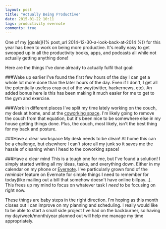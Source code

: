 ```yaml
---
layout: post
title: "Actually Being Productive"
date: 2015-01-22 10:11
tags: productivity evernote
comments: true
---
```

One of my [goals]({% post_url 2014-12-30-a-look-back-at-2014 %}) for this year has been to work on
being more productive. It's really easy to get swooped up in all the productivity books, apps, and
podcasts all while not actually getting anything done! 

Here are the things I've done already to actually fulfil that goal:

###Wake up earlier
I've found the first few hours of the day I can get a whole lot more done than the later hours of
the day. Even if I don't, I get all the potentially useless crap out of the way(twitter, hackernews,
etc). An added bonus here is this has been making it much easier for me to get to the gym and 
exercise.

###Work in different places
I've split my time lately working on the couch, my desk at home, and at the 
[coworking space](http://www.haverhillcoworking.com/). I'm likely going to remove the couch from
that equation, but it's been nice to be somewhere else in my house getting things done. Plus, the
couch, most likely, isn't the best thing for my back and posture.

###Have a clear workspace
My desk needs to be clean! At home this can be a challenge, but elsewhere I can't store all my junk
so it saves me the hassle of cleaning when I head to the coworking space!

###Have a clear mind
This is a tough one for me, but I've found a solution! I simply started writing all my ideas,
tasks, and everything down. Either in my calendar on my phone or [Evernote](http://evernote.com).
I've particularly grown fond of the *reminder* feature on Evernote for simple things I need to 
remember for today(like mailing out a bill that somehow doesn't have online billpay...). This frees
up my mind to focus on whatever task I *need* to be focusing on right now.

These things are baby steps in the right direction. I'm hoping as this month closes out I can
improve on my planning and scheduling. I really would like to be able to start a small side
project I've had on the backburner, so having my day/week/month/year planned out will help me
manage my time appropriately.
